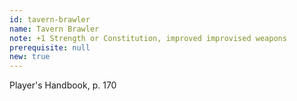 ```yaml
---
id: tavern-brawler
name: Tavern Brawler
note: +1 Strength or Constitution, improved improvised weapons
prerequisite: null
new: true
---
```

Player's Handbook, p. 170
